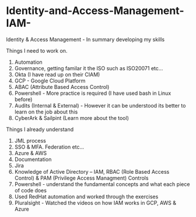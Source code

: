 # Identity-and-Access-Management-IAM-
Identity &amp; Access Management - In summary developing my skills

Things I need to work on.

1. Automation
2. Governance, getting familar it the ISO such as ISO20071 etc...
3. Okta (I have read up on their CIAM)
4. GCP - Google Cloud Platform
5. ABAC (Attribute Based Access Control)
6. Powershell - More practice is required (I have used bash in Linux before)
7. Audits (Internal & External) - However it can be understood its better to learn on the job about this
8. CyberArk & Sailpint (Learn more about the tool)

Things I already understand

1. JML process
2. SSO & MFA. Federation etc...
3. Azure & AWS
4. Documentation
5. Jira
6. Knowledge of Active Directory – IAM, RBAC (Role Based Access Control) & PAM (Privilege Access Managment) Controls
7. Powershell - understand the fundamental concepts and what each piece of code does
8. Used RedHat automation and worked through the exercises
9. Pluralsight - Watched the videos on how IAM works in GCP, AWS & Azure